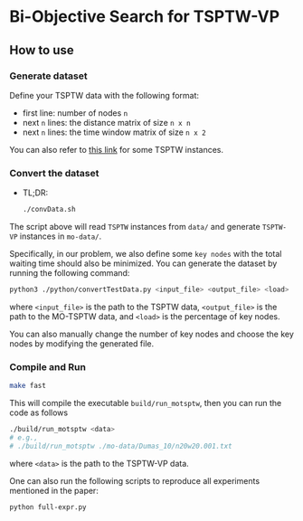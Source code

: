 # Bi-Objective Search for TSPTW-VP

## How to use

### Generate dataset

Define your TSPTW data with the following format:

- first line: number of nodes `n`
- next `n` lines: the distance matrix of size `n x n`
- next `n` lines: the time window matrix of size `n x 2`

You can also refer to [this link](https://lopez-ibanez.eu/tsptw-instances) for some TSPTW instances.

### Convert the dataset

- TL;DR: 
    ```bash
    ./convData.sh
    ```
The script above will read `TSPTW` instances from `data/` and generate `TSPTW-VP` instances in `mo-data/`.

Specifically, in our problem, we also define some `key nodes` with the total waiting time should also be minimized. 
You can generate the dataset by running the following command:

```bash
python3 ./python/convertTestData.py <input_file> <output_file> <load>
```

where `<input_file>` is the path to the TSPTW data, `<output_file>` is the path to the MO-TSPTW data, and `<load>` is the percentage of key nodes.

You can also manually change the number of key nodes and choose the key nodes by modifying the generated file.

### Compile and Run

```bash
make fast
```

This will compile the executable `build/run_motsptw`, then you can run the code as follows

```bash
./build/run_motsptw <data>
# e.g.,
# ./build/run_motsptw ./mo-data/Dumas_10/n20w20.001.txt
```
where `<data>` is the path to the TSPTW-VP data.

One can also run the following scripts to reproduce all experiments mentioned in the paper:

```bash
python full-expr.py
```
